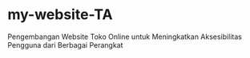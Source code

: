 # my-website-TA
Pengembangan Website Toko Online untuk Meningkatkan Aksesibilitas Pengguna dari Berbagai Perangkat
